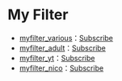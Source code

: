 # My Filter

- [myfilter_various](https://melon7878.github.io/adblock/myfilter_various.txt)：[Subscribe](https://subscribe.adblockplus.org?location=https://melon7878.github.io/adblock/myfilter_various.txt&title=My%20Filter%20Various)
- [myfilter_adult](https://melon7878.github.io/adblock/myfilter_adult.txt)：[Subscribe](https://subscribe.adblockplus.org?location=https://melon7878.github.io/adblock/myfilter_various.txt&title=My%20Filter%20for%20Adult)
- [myfilter_yt](https://melon7878.github.io/adblock/myfilter_yt.txt)：[Subscribe](https://subscribe.adblockplus.org?location=https://melon7878.github.io/adblock/myfilter_various.txt&title=My%20Filter%20for%20YouTube)
- [myfilter_nico](https://melon7878.github.io/adblock/myfilter_nico.txt)：[Subscribe](https://subscribe.adblockplus.org?location=https://melon7878.github.io/adblock/myfilter_various.txt&title=My%20Filter%20for%20niconico)
